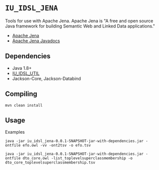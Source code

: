 # `IU_IDSL_JENA`

Tools for use with Apache Jena. Apache Jena is 
"A free and open source Java framework for building Semantic Web and
Linked Data applications."

* [Apache Jena](https://jena.apache.org/)
* [Apache Jena Javadocs](https://jena.apache.org/documentation/javadoc/jena/index.html)

## Dependencies

* Java 1.8+
* [IU\_IDSL\_UTIL](https://github.com/IUIDSL/iu_idsl_jena)
* Jackson-Core, Jackson-Databind

## Compiling

```
mvn clean install
```

## Usage

Examples

```
java -jar iu_idsl_jena-0.0.1-SNAPSHOT-jar-with-dependencies.jar -ontfile efo.owl -vv -ont2tsv -o efo.tsv
```

```
java -jar iu_idsl_jena-0.0.1-SNAPSHOT-jar-with-dependencies.jar -ontfile dto_core.owl -list_toplevelsuperclassmembership -o dto_core_toplevelsuperclassmembership.tsv
```
